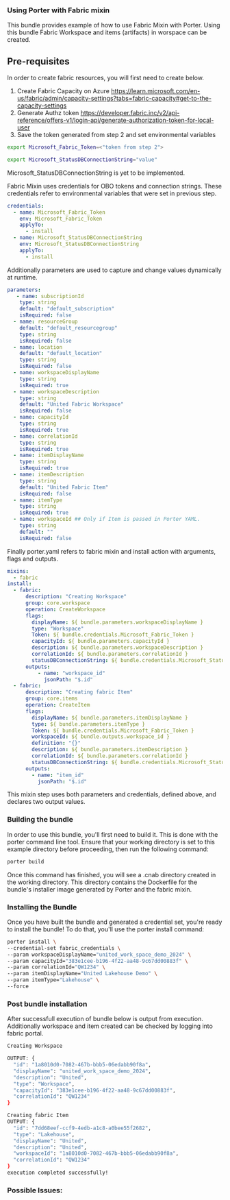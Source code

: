### Using Porter with Fabric mixin

This bundle provides example of how to use Fabric Mixin with Porter. Using this bundle Fabric Workspace and items (artifacts) in worspace can be created.

## Pre-requisites
In order to create fabric resources, you will first need to create below.
1. Create Fabric Capacity on Azure  https://learn.microsoft.com/en-us/fabric/admin/capacity-settings?tabs=fabric-capacity#get-to-the-capacity-settings
2. Generate Authz token
https://developer.fabric.inc/v2/api-reference/offers-v1/login-api/generate-authorization-token-for-local-user
3. Save the token generated from step 2 and set environmental variables

``` bash
export Microsoft_Fabric_Token=<"token from step 2">
```

``` bash
export Microsoft_StatusDBConnectionString="value" 
```

Microsoft_StatusDBConnectionString is yet to be implemented.

Fabric Mixin uses credentials for OBO tokens and connection strings. These credentials refer to environmental variables that were set in previous step.
``` yaml
credentials:
  - name: Microsoft_Fabric_Token
    env: Microsoft_Fabric_Token
    applyTo: 
      - install
  - name: Microsoft_StatusDBConnectionString
    env: Microsoft_StatusDBConnectionString
    applyTo:
      - install 
```

Additionally parameters are used to capture and change values dynamically at runtime. 

``` yaml
parameters: 
   - name: subscriptionId
    type: string
    default: "default_subscription"
    isRequired: false
  - name: resourceGroup
    default: "default_resourcegroup"
    type: string
    isRequired: false
  - name: location
    default: "default_location"
    type: string
    isRequired: false
  - name: workspaceDisplayName
    type: string
    isRequired: true
  - name: workspaceDescription
    type: string
    default: "United Fabric Workspace"
    isRequired: false
  - name: capacityId
    type: string
    isRequired: true
  - name: correlationId
    type: string
    isRequired: true
  - name: itemDisplayName
    type: string
    isRequired: true
  - name: itemDescription
    type: string
    default: "United Fabric Item"
    isRequired: false
  - name: itemType
    type: string
    isRequired: true
  - name: workspaceId ## Only if Item is passed in Porter YAML.
    type: string
    default: ""
    isRequired: false
```
Finally porter.yaml refers to fabric mixin and install action with arguments, flags and outputs.
``` yaml
mixins:
  - fabric
install:
  - fabric:
      description: "Creating Workspace"
      group: core.workspace
      operation: CreateWorkspace
      flags:
        displayName: ${ bundle.parameters.workspaceDisplayName }
        type: "Workspace"
        Token: ${ bundle.credentials.Microsoft_Fabric_Token }
        capacityId: ${ bundle.parameters.capacityId }
        description: ${ bundle.parameters.workspaceDescription }
        correlationId: ${ bundle.parameters.correlationId }
        statusDBConnectionString: ${ bundle.credentials.Microsoft_StatusDBConnectionString }
      outputs:
          - name: "workspace_id"
            jsonPath: "$.id"
  - fabric:
      description: "Creating fabric Item"
      group: core.items
      operation: CreateItem
      flags:
        displayName: ${ bundle.parameters.itemDisplayName }
        type: ${ bundle.parameters.itemType }
        Token: ${ bundle.credentials.Microsoft_Fabric_Token }
        workspaceId: ${ bundle.outputs.workspace_id }
        definition: "{}" 
        description: ${ bundle.parameters.itemDescription }
        correlationId: ${ bundle.parameters.correlationId }
        statusDBConnectionString: ${ bundle.credentials.Microsoft_StatusDBConnectionString }
      outputs:
        - name: "item_id"
          jsonPath: "$.id"
```
This mixin step uses both parameters and credentials, defined above, and declares two output values.

### Building the bundle
In order to use this bundle, you'll first need to build it. This is done with the porter command line tool. Ensure that your working directory is set to this example directory before proceeding, then run the following command:

``` bash
porter build 
```

Once this command has finished, you will see a .cnab directory created in the working directory. This directory contains the Dockerfile for the bundle's installer image generated by Porter and the fabric mixin.

### Installing the Bundle
Once you have built the bundle and generated a credential set, you're ready to install the bundle! To do that, you'll use the porter install command:
``` bash
porter install \
--credential-set fabric_credentials \
--param workspaceDisplayName="united_work_space_demo_2024" \
--param capacityId="383e1cee-b196-4f22-aa48-9c67dd00883f" \
--param correlationId="QW1234" \
--param itemDisplayName="United Lakehouse Demo" \
--param itemType="Lakehouse" \
--force 
```

### Post bundle installation

After successfull execution of bundle below is output from execution. Additionally workspace and item created can be checked by logging into fabric portal.
``` bash
Creating Workspace

OUTPUT: {
  "id": "1a8010d0-7082-467b-bbb5-06edabb90f8a",
  "displayName": "united_work_space_demo_2024",
  "description": "United",
  "type": "Workspace",
  "capacityId": "383e1cee-b196-4f22-aa48-9c67dd00883f",
  "correlationId": "QW1234"
}

Creating fabric Item
OUTPUT: {
  "id": "7dd68eef-ccf9-4edb-a1c8-a0bee55f2682",
  "type": "Lakehouse",
  "displayName": "United",
  "description": "United",
  "workspaceId": "1a8010d0-7082-467b-bbb5-06edabb90f8a",
  "correlationId": "QW1234"
}
execution completed successfully!
```
### Possible Issues:





